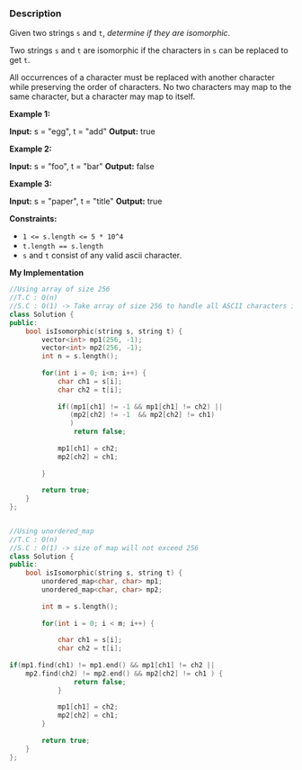 ### Description

Given two strings `s` and `t`, _determine if they are isomorphic_.

Two strings `s` and `t` are isomorphic if the characters in `s` can be replaced to get `t`.

All occurrences of a character must be replaced with another character while preserving the order of characters. No two characters may map to the same character, but a character may map to itself.

**Example 1:**

**Input:** s = "egg", t = "add"
**Output:** true

**Example 2:**

**Input:** s = "foo", t = "bar"
**Output:** false

**Example 3:**

**Input:** s = "paper", t = "title"
**Output:** true

**Constraints:**

- `1 <= s.length <= 5 * 10^4`
- `t.length == s.length`
- `s` and `t` consist of any valid ascii character.

**My Implementation**

```cpp
//Using array of size 256
//T.C : O(n)
//S.C : O(1) -> Take array of size 256 to handle all ASCII characters instead of taking map
class Solution {
public:
    bool isIsomorphic(string s, string t) {
        vector<int> mp1(256, -1);
        vector<int> mp2(256, -1);
        int n = s.length();
        
        for(int i = 0; i<n; i++) {
            char ch1 = s[i];
            char ch2 = t[i];
            
            if((mp1[ch1] != -1 && mp1[ch1] != ch2) ||
               (mp2[ch2] != -1  && mp2[ch2] != ch1)
               )
                return false;
            
            mp1[ch1] = ch2;
            mp2[ch2] = ch1;
            
        }
        
        return true;
    }
};


//Using unordered_map
//T.C : O(n)
//S.C : O(1) -> size of map will not exceed 256
class Solution {
public:
    bool isIsomorphic(string s, string t) {
        unordered_map<char, char> mp1;
        unordered_map<char, char> mp2;
        
        int m = s.length();
        
        for(int i = 0; i < m; i++) {
            
            char ch1 = s[i];
            char ch2 = t[i];
            
if(mp1.find(ch1) != mp1.end() && mp1[ch1] != ch2 || 
    mp2.find(ch2) != mp2.end() && mp2[ch2] != ch1 ) {
                return false;
            }
            
            mp1[ch1] = ch2;
            mp2[ch2] = ch1;
        }
        
        return true;
    }
};
```

